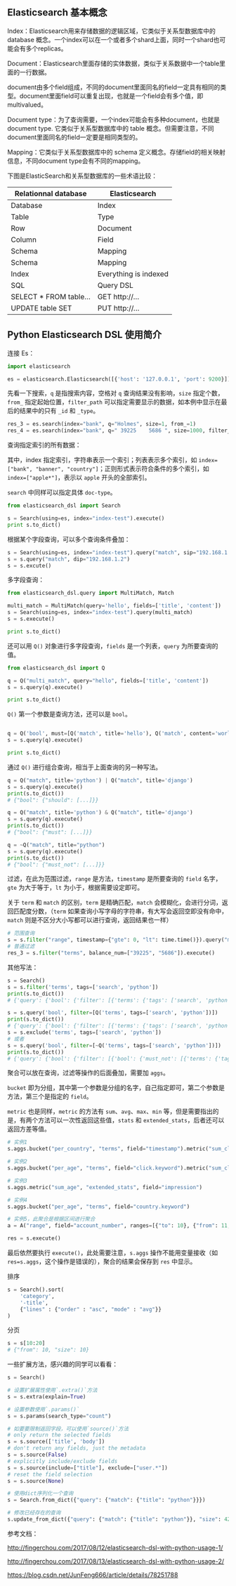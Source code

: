 ## Elasticsearch 基本概念

Index：Elasticsearch用来存储数据的逻辑区域，它类似于关系型数据库中的database 概念。一个index可以在一个或者多个shard上面，同时一个shard也可能会有多个replicas。

Document：Elasticsearch里面存储的实体数据，类似于关系数据中一个table里面的一行数据。

document由多个field组成，不同的document里面同名的field一定具有相同的类型。document里面field可以重复出现，也就是一个field会有多个值，即multivalued。

Document type：为了查询需要，一个index可能会有多种document，也就是document type. 它类似于关系型数据库中的 table 概念。但需要注意，不同document里面同名的field一定要是相同类型的。

Mapping：它类似于关系型数据库中的 schema 定义概念。存储field的相关映射信息，不同document type会有不同的mapping。

下图是ElasticSearch和关系型数据库的一些术语比较：



Relationnal database | Elasticsearch
---|---
Database| Index
Table | Type
Row | Document
Column | Field
Schema | Mapping
Schema | Mapping
Index | Everything is indexed
SQL | Query DSL
SELECT * FROM table… | GET http://…
UPDATE table SET | PUT http://…


## Python Elasticsearch DSL 使用简介

连接 Es：

```python
import elasticsearch

es = elasticsearch.Elasticsearch([{'host': '127.0.0.1', 'port': 9200}])
```

先看一下搜索，`q` 是指搜索内容，空格对 `q` 查询结果没有影响，`size` 指定个数，`from_` 指定起始位置，`filter_path` 可以指定需要显示的数据，如本例中显示在最后的结果中的只有 `_id` 和 `_type`。

```python
res_3 = es.search(index="bank", q="Holmes", size=1, from_=1)
res_4 = es.search(index="bank", q=" 39225    5686 ", size=1000, filter_path=['hits.hits._id', 'hits.hits._type'])
```

查询指定索引的所有数据：

其中，index 指定索引，字符串表示一个索引；列表表示多个索引，如 `index=["bank", "banner", "country"]`；正则形式表示符合条件的多个索引，如 `index=["apple*"]`，表示以 `apple` 开头的全部索引。

`search` 中同样可以指定具体 `doc-type`。


```python
from elasticsearch_dsl import Search

s = Search(using=es, index="index-test").execute()
print s.to_dict()
```

根据某个字段查询，可以多个查询条件叠加：

```python
s = Search(using=es, index="index-test").query("match", sip="192.168.1.1")
s = s.query("match", dip="192.168.1.2")
s = s.excute()
```

多字段查询：

```python
from elasticsearch_dsl.query import MultiMatch, Match

multi_match = MultiMatch(query='hello', fields=['title', 'content'])
s = Search(using=es, index="index-test").query(multi_match)
s = s.execute()

print s.to_dict()
```

还可以用 `Q()` 对象进行多字段查询，`fields` 是一个列表，`query` 为所要查询的值。


```python
from elasticsearch_dsl import Q

q = Q("multi_match", query="hello", fields=['title', 'content'])
s = s.query(q).execute()

print s.to_dict()
```

`Q()` 第一个参数是查询方法，还可以是 `bool`。

```python

q = Q('bool', must=[Q('match', title='hello'), Q('match', content='world')])
s = s.query(q).execute()

print s.to_dict()
```

通过 `Q()` 进行组合查询，相当于上面查询的另一种写法。

```python
q = Q("match", title='python') | Q("match", title='django')
s = s.query(q).execute()
print(s.to_dict())
# {"bool": {"should": [...]}}

q = Q("match", title='python') & Q("match", title='django')
s = s.query(q).execute()
print(s.to_dict())
# {"bool": {"must": [...]}}

q = ~Q("match", title="python")
s = s.query(q).execute()
print(s.to_dict())
# {"bool": {"must_not": [...]}}
```

过滤，在此为范围过滤，`range` 是方法，`timestamp` 是所要查询的 `field` 名字，`gte` 为大于等于，`lt` 为小于，根据需要设定即可。

关于 `term` 和 `match` 的区别，`term` 是精确匹配，`match` 会模糊化，会进行分词，返回匹配度分数，（`term` 如果查询小写字母的字符串，有大写会返回空即没有命中，`match` 则是不区分大小写都可以进行查询，返回结果也一样）

```python
# 范围查询
s = s.filter("range", timestamp={"gte": 0, "lt": time.time()}).query("match", country="in")
# 普通过滤
res_3 = s.filter("terms", balance_num=["39225", "5686"]).execute()
```

其他写法：

```python
s = Search()
s = s.filter('terms', tags=['search', 'python'])
print(s.to_dict())
# {'query': {'bool': {'filter': [{'terms': {'tags': ['search', 'python']}}]}}}

s = s.query('bool', filter=[Q('terms', tags=['search', 'python'])])
print(s.to_dict())
# {'query': {'bool': {'filter': [{'terms': {'tags': ['search', 'python']}}]}}}
s = s.exclude('terms', tags=['search', 'python'])
# 或者
s = s.query('bool', filter=[~Q('terms', tags=['search', 'python'])])
print(s.to_dict())
# {'query': {'bool': {'filter': [{'bool': {'must_not': [{'terms': {'tags': ['search', 'python']}}]}}]}}}
```

聚合可以放在查询，过滤等操作的后面叠加，需要加 `aggs`。

`bucket` 即为分组，其中第一个参数是分组的名字，自己指定即可，第二个参数是方法，第三个是指定的 `field`。

`metric` 也是同样，`metric` 的方法有 `sum`、`avg`、`max`、`min` 等，但是需要指出的是，有两个方法可以一次性返回这些值，`stats` 和 `extended_stats`，后者还可以返回方差等值。

```python
# 实例1
s.aggs.bucket("per_country", "terms", field="timestamp").metric("sum_click", "stats", field="click").metric("sum_request", "stats", field="request")

# 实例2
s.aggs.bucket("per_age", "terms", field="click.keyword").metric("sum_click", "stats", field="click")

# 实例3
s.aggs.metric("sum_age", "extended_stats", field="impression")

# 实例4
s.aggs.bucket("per_age", "terms", field="country.keyword")

# 实例5，此聚合是根据区间进行聚合
a = A("range", field="account_number", ranges=[{"to": 10}, {"from": 11, "to": 21}])

res = s.execute()
```
最后依然要执行 `execute()`，此处需要注意，`s.aggs` 操作不能用变量接收（如 `res=s.aggs`，这个操作是错误的），聚合的结果会保存到 `res` 中显示。


排序
```python
s = Search().sort(
    'category',
    '-title',
    {"lines" : {"order" : "asc", "mode" : "avg"}}
)
```

分页
```python
s = s[10:20]
# {"from": 10, "size": 10}
```

一些扩展方法，感兴趣的同学可以看看：

```python
s = Search()

# 设置扩展属性使用`.extra()`方法
s = s.extra(explain=True)

# 设置参数使用`.params()`
s = s.params(search_type="count")

# 如要要限制返回字段，可以使用`source()`方法
# only return the selected fields
s = s.source(['title', 'body'])
# don't return any fields, just the metadata
s = s.source(False)
# explicitly include/exclude fields
s = s.source(include=["title"], exclude=["user.*"])
# reset the field selection
s = s.source(None)

# 使用dict序列化一个查询
s = Search.from_dict({"query": {"match": {"title": "python"}}})

# 修改已经存在的查询
s.update_from_dict({"query": {"match": {"title": "python"}}, "size": 42})
```

参考文档：

http://fingerchou.com/2017/08/12/elasticsearch-dsl-with-python-usage-1/

http://fingerchou.com/2017/08/13/elasticsearch-dsl-with-python-usage-2/

https://blog.csdn.net/JunFeng666/article/details/78251788